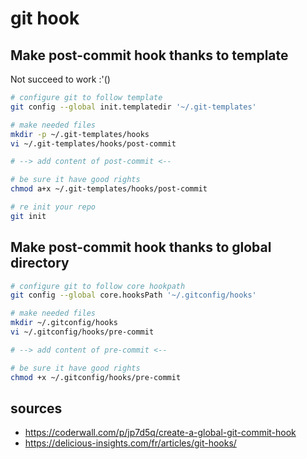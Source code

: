 # git hook

## Make post-commit hook thanks to template

Not succeed to work :'()

```bash
# configure git to follow template
git config --global init.templatedir '~/.git-templates'

# make needed files
mkdir -p ~/.git-templates/hooks
vi ~/.git-templates/hooks/post-commit

# --> add content of post-commit <--

# be sure it have good rights
chmod a+x ~/.git-templates/hooks/post-commit

# re init your repo
git init
```

## Make post-commit hook thanks to global directory

```bash
# configure git to follow core hookpath
git config --global core.hooksPath '~/.gitconfig/hooks'

# make needed files
mkdir ~/.gitconfig/hooks
vi ~/.gitconfig/hooks/pre-commit

# --> add content of pre-commit <--

# be sure it have good rights
chmod +x ~/.gitconfig/hooks/pre-commit
```

## sources

* https://coderwall.com/p/jp7d5q/create-a-global-git-commit-hook
* https://delicious-insights.com/fr/articles/git-hooks/
